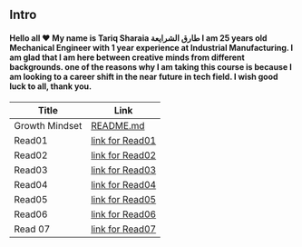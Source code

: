## **Intro**

#### Hello all :heart: My name is Tariq Sharaia طارق الشرايعة I am 25 years old Mechanical Engineer with 1 year experience at Industrial Manufacturing. I am glad that I am here between creative minds from different backgrounds. one of the reasons why I am taking this course is because I am looking to a career shift in the near future in tech field.  I wish good luck to all, thank you.

| Title      | Link |
| ----------- | ----------- |
| Growth Mindset      |   [README.md](https://tareq-zeyad.github.io/Reading-Notes/102/GrowthMindset)      |
| Read01   |   [link for Read01](https://tareq-zeyad.github.io/Reading-Notes/102/Read01) |
| Read02   |   [link for Read02](https://tareq-zeyad.github.io/Reading-Notes/102/Read02) |
| Read03 | [link for Read03](https://tareq-zeyad.github.io/Reading-Notes/102/Read03)
| Read04 | [link for Read04](https://tareq-zeyad.github.io/Reading-Notes/102/Read04)
| Read05 | [link for Read05](https://tareq-zeyad.github.io/Reading-Notes/102/Read05)
| Read06 | [link for Read06](https://tareq-zeyad.github.io/Reading-Notes/102/Read06)
| Read 07 | [link for Read07](https://tareq-zeyad.github.io/Reading-Notes/102/Read07)


